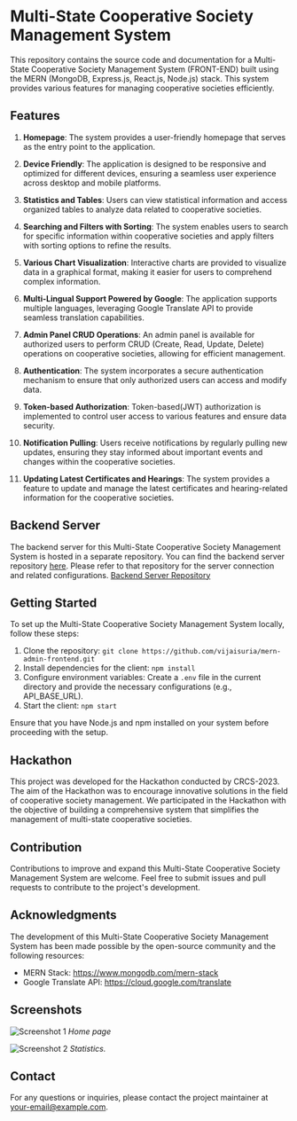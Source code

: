# Multi-State Cooperative Society Management System

This repository contains the source code and documentation for a Multi-State Cooperative Society Management System (FRONT-END) built using the MERN (MongoDB, Express.js, React.js, Node.js) stack. This system provides various features for managing cooperative societies efficiently.


## Features

1. **Homepage**: The system provides a user-friendly homepage that serves as the entry point to the application.

2. **Device Friendly**: The application is designed to be responsive and optimized for different devices, ensuring a seamless user experience across desktop and mobile platforms.

3. **Statistics and Tables**: Users can view statistical information and access organized tables to analyze data related to cooperative societies.

4. **Searching and Filters with Sorting**: The system enables users to search for specific information within cooperative societies and apply filters with sorting options to refine the results.

5. **Various Chart Visualization**: Interactive charts are provided to visualize data in a graphical format, making it easier for users to comprehend complex information.

6. **Multi-Lingual Support Powered by Google**: The application supports multiple languages, leveraging Google Translate API to provide seamless translation capabilities.

7. **Admin Panel CRUD Operations**: An admin panel is available for authorized users to perform CRUD (Create, Read, Update, Delete) operations on cooperative societies, allowing for efficient management.

8. **Authentication**: The system incorporates a secure authentication mechanism to ensure that only authorized users can access and modify data.

9. **Token-based Authorization**: Token-based(JWT) authorization is implemented to control user access to various features and ensure data security.

10. **Notification Pulling**: Users receive notifications by regularly pulling new updates, ensuring they stay informed about important events and changes within the cooperative societies.

11. **Updating Latest Certificates and Hearings**: The system provides a feature to update and manage the latest certificates and hearing-related information for the cooperative societies.

## Backend Server
The backend server for this Multi-State Cooperative Society Management System is hosted in a separate repository. You can find the backend server repository [here](https://github.com/vijaisuria/mern-admin-backend). Please refer to that repository for the server connection and related configurations.
[Backend Server Repository](https://github.com/vijaisuria/mern-admin-backend)

## Getting Started

To set up the Multi-State Cooperative Society Management System locally, follow these steps:

1. Clone the repository: `git clone https://github.com/vijaisuria/mern-admin-frontend.git`
2. Install dependencies for the client: `npm install`
3. Configure environment variables: Create a `.env` file in the current directory and provide the necessary configurations (e.g., API_BASE_URL).
4. Start the client: `npm start`

Ensure that you have Node.js and npm installed on your system before proceeding with the setup.

## Hackathon
This project was developed for the Hackathon conducted by CRCS-2023. The aim of the Hackathon was to encourage innovative solutions in the field of cooperative society management. We participated in the Hackathon with the objective of building a comprehensive system that simplifies the management of multi-state cooperative societies.

## Contribution

Contributions to improve and expand this Multi-State Cooperative Society Management System are welcome. Feel free to submit issues and pull requests to contribute to the project's development.


## Acknowledgments

The development of this Multi-State Cooperative Society Management System has been made possible by the open-source community and the following resources:

- MERN Stack: https://www.mongodb.com/mern-stack
- Google Translate API: https://cloud.google.com/translate

## Screenshots

![Screenshot 1](https://github.com/vijaisuria/mern-admin-frontend/blob/master/screenshots/screenshot1.png)
*Home page*

![Screenshot 2](https://github.com/vijaisuria/mern-admin-frontend/blob/master/screenshots/screenshot2.png)
*Statistics.*

## Contact

For any questions or inquiries, please contact the project maintainer at your-email@example.com.
